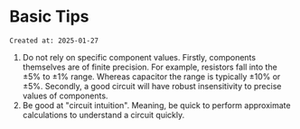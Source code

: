 # Basic Tips

```
Created at: 2025-01-27
```

1. Do not rely on specific component values. Firstly, components themselves are
   of finite precision. For example, resistors fall into the ±5% to ±1% range.
   Whereas capacitor the range is typically ±10% or ±5%. Secondly, a good
   circuit will have robust insensitivity to precise values of components.
2. Be good at "circuit intuition". Meaning, be quick to perform approximate
   calculations to understand a circuit quickly.
